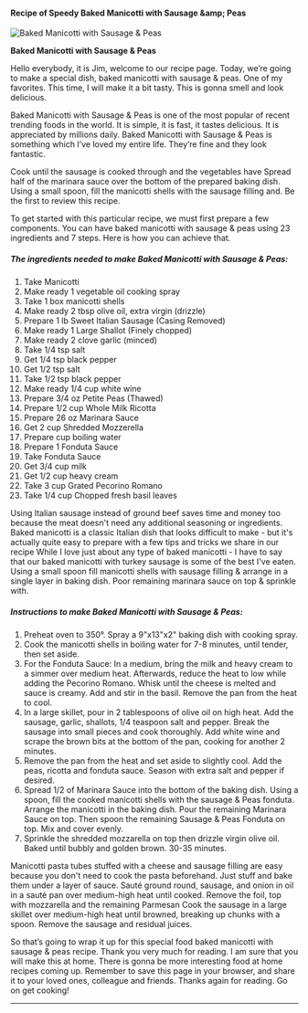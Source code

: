            

#### Recipe of Speedy Baked Manicotti with Sausage &amp;amp; Peas

![Baked Manicotti with Sausage &amp; Peas](https://img-global.cpcdn.com/recipes/6333083079409664/751x532cq70/baked-manicotti-with-sausage-peas-recipe-main-photo.jpg)

**Baked Manicotti with Sausage &amp; Peas**

Hello everybody, it is Jim, welcome to our recipe page. Today, we’re going to make a special dish, baked manicotti with sausage & peas. One of my favorites. This time, I will make it a bit tasty. This is gonna smell and look delicious.

Baked Manicotti with Sausage & Peas is one of the most popular of recent trending foods in the world. It is simple, it is fast, it tastes delicious. It is appreciated by millions daily. Baked Manicotti with Sausage & Peas is something which I’ve loved my entire life. They’re fine and they look fantastic.

Cook until the sausage is cooked through and the vegetables have Spread half of the marinara sauce over the bottom of the prepared baking dish. Using a small spoon, fill the manicotti shells with the sausage filling and. Be the first to review this recipe.

To get started with this particular recipe, we must first prepare a few components. You can have baked manicotti with sausage & peas using 23 ingredients and 7 steps. Here is how you can achieve that.

##### The ingredients needed to make Baked Manicotti with Sausage & Peas:

1.  Take Manicotti
2.  Make ready 1 vegetable oil cooking spray
3.  Take 1 box manicotti shells
4.  Make ready 2 tbsp olive oil, extra virgin (drizzle)
5.  Prepare 1 lb Sweet Italian Sausage (Casing Removed)
6.  Make ready 1 Large Shallot (Finely chopped)
7.  Make ready 2 clove garlic (minced)
8.  Take 1/4 tsp salt
9.  Get 1/4 tsp black pepper
10.  Get 1/2 tsp salt
11.  Take 1/2 tsp black pepper
12.  Make ready 1/4 cup white wine
13.  Prepare 3/4 oz Petite Peas (Thawed)
14.  Prepare 1/2 cup Whole Milk Ricotta
15.  Prepare 26 oz Marinara Sauce
16.  Get 2 cup Shredded Mozzerella
17.  Prepare cup boiling water
18.  Prepare 1 Fonduta Sauce
19.  Take Fonduta Sauce
20.  Get 3/4 cup milk
21.  Get 1/2 cup heavy cream
22.  Take 3 cup Grated Pecorino Romano
23.  Take 1/4 cup Chopped fresh basil leaves

Using Italian sausage instead of ground beef saves time and money too because the meat doesn't need any additional seasoning or ingredients. Baked manicotti is a classic Italian dish that looks difficult to make - but it's actually quite easy to prepare with a few tips and tricks we share in our recipe While I love just about any type of baked manicotti - I have to say that our baked manicotti with turkey sausage is some of the best I've eaten. Using a small spoon fill manicotti shells with sausage filling & arrange in a single layer in baking dish. Poor remaining marinara sauce on top & sprinkle with.

##### Instructions to make Baked Manicotti with Sausage & Peas:

1.  Preheat oven to 350°. Spray a 9"x13"x2" baking dish with cooking spray.
2.  Cook the manicotti shells in boiling water for 7-8 minutes, until tender, then set aside.
3.  For the Fonduta Sauce: In a medium, bring the milk and heavy cream to a simmer over medium heat. Afterwards, reduce the heat to low while adding the Pecorino Romano. Whisk until the cheese is melted and sauce is creamy. Add and stir in the basil. Remove the pan from the heat to cool.
4.  In a large skillet, pour in 2 tablespoons of olive oil on high heat. Add the sausage, garlic, shallots, 1/4 teaspoon salt and pepper. Break the sausage into small pieces and cook thoroughly. Add white wine and scrape the brown bits at the bottom of the pan, cooking for another 2 minutes.
5.  Remove the pan from the heat and set aside to slightly cool. Add the peas, ricotta and fonduta sauce. Season with extra salt and pepper if desired.
6.  Spread 1/2 of Marinara Sauce into the bottom of the baking dish. Using a spoon, fill the cooked manicotti shells with the sausage & Peas fonduta. Arrange the manicotti in the baking dish. Pour the remaining Marinara Sauce on top. Then spoon the remaining Sausage & Peas Fonduta on top. Mix and cover evenly.
7.  Sprinkle the shredded mozzarella on top then drizzle virgin olive oil. Baked until bubbly and golden brown. 30-35 minutes.

Manicotti pasta tubes stuffed with a cheese and sausage filling are easy because you don't need to cook the pasta beforehand. Just stuff and bake them under a layer of sauce. Sauté ground round, sausage, and onion in oil in a sauté pan over medium-high heat until cooked. Remove the foil, top with mozzarella and the remaining Parmesan Cook the sausage in a large skillet over medium-high heat until browned, breaking up chunks with a spoon. Remove the sausage and residual juices.

So that’s going to wrap it up for this special food baked manicotti with sausage & peas recipe. Thank you very much for reading. I am sure that you will make this at home. There is gonna be more interesting food at home recipes coming up. Remember to save this page in your browser, and share it to your loved ones, colleague and friends. Thanks again for reading. Go on get cooking!

* * *